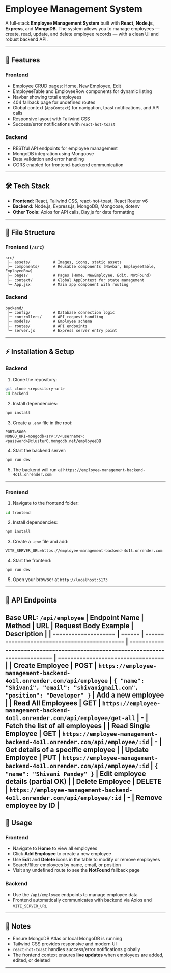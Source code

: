 # Employee Management System

A full-stack **Employee Management System** built with **React**, **Node.js**, **Express**, and **MongoDB**.
The system allows you to manage employees — create, read, update, and delete employee records — with a clean UI and robust backend API.

---

## 🌟 Features

### Frontend

* Employee CRUD pages: Home, New Employee, Edit
* EmployeeTable and EmployeeRow components for dynamic listing
* Navbar showing total employees
* 404 fallback page for undefined routes
* Global context (`AppContext`) for navigation, toast notifications, and API calls
* Responsive layout with Tailwind CSS
* Success/error notifications with `react-hot-toast`

### Backend

* RESTful API endpoints for employee management
* MongoDB integration using Mongoose
* Data validation and error handling
* CORS enabled for frontend-backend communication

---

## 🛠 Tech Stack

* **Frontend:** React, Tailwind CSS, react-hot-toast, React Router v6
* **Backend:** Node.js, Express.js, MongoDB, Mongoose, dotenv
* **Other Tools:** Axios for API calls, Day.js for date formatting

---

## 📁 File Structure

### Frontend (`/src`)

```
src/
 ├─ assets/          # Images, icons, static assets
 ├─ components/      # Reusable components (Navbar, EmployeeTable, EmployeeRow)
 ├─ pages/           # Pages (Home, NewEmployee, Edit, NotFound)
 ├─ context/         # Global AppContext for state management
 └─ App.jsx          # Main app component with routing
```

### Backend

```
backend/
 ├─ config/          # Database connection logic
 ├─ controllers/     # API request handling
 ├─ models/          # Employee schema
 ├─ routes/          # API endpoints
 └─ server.js        # Express server entry point
```

---

## ⚡ Installation & Setup

### Backend

1. Clone the repository:

```bash
git clone <repository-url>
cd backend
```

2. Install dependencies:

```bash
npm install
```

3. Create a `.env` file in the root:

```
PORT=5000
MONGO_URI=mongodb+srv://<username>:<password>@cluster0.mongodb.net/employeeDB
```

4. Start the backend server:

```bash
npm run dev
```

5. The backend will run at `https://employee-management-backend-4o1l.onrender.com`

---

### Frontend

1. Navigate to the frontend folder:

```bash
cd frontend
```

2. Install dependencies:

```bash
npm install
```

3. Create a `.env` file and add:

```
VITE_SERVER_URL=https://employee-management-backend-4o1l.onrender.com
```

4. Start the frontend:

```bash
npm run dev
```

5. Open your browser at `http://localhost:5173`

---

## 🔗 API Endpoints

**Base URL:** `/api/employee`
| Endpoint Name        | Method | URL                                          | Request Body Example                                                          | Description                        |
| -------------------- | ------ | -------------------------------------------- | ----------------------------------------------------------------------------- | ---------------------------------- |
| Create Employee      | POST   | `https://employee-management-backend-4o1l.onrender.com/api/employee`         | `{ "name": "Shivani", "email": "shivanigmail.com", "position": "Developer" }` | Add a new employee                 |
| Read All Employees   | GET    | `https://employee-management-backend-4o1l.onrender.com/api/employee/get-all` | -                                                                             | Fetch the list of all employees    |
| Read Single Employee | GET    | `https://employee-management-backend-4o1l.onrender.com/api/employee/:id`     | -                                                                             | Get details of a specific employee |
| Update Employee      | PUT    | `https://employee-management-backend-4o1l.onrender.com/api/employee/:id`     | `{ "name": "Shivani Pandey" }`                                                | Edit employee details (partial OK) |
| Delete Employee      | DELETE | `https://employee-management-backend-4o1l.onrender.com/api/employee/:id`     | -                                                                             | Remove employee by ID              |
---

## 🚀 Usage

### Frontend

* Navigate to **Home** to view all employees
* Click **Add Employee** to create a new employee
* Use **Edit** and **Delete** icons in the table to modify or remove employees
* Search/filter employees by name, email, or position
* Visit any undefined route to see the **NotFound** fallback page

### Backend

* Use the `/api/employee` endpoints to manage employee data
* Frontend automatically communicates with backend via Axios and `VITE_SERVER_URL`

---

## 📝 Notes

* Ensure MongoDB Atlas or local MongoDB is running
* Tailwind CSS provides responsive and modern UI
* `react-hot-toast` handles success/error notifications globally
* The frontend context ensures **live updates** when employees are added, edited, or deleted

---

